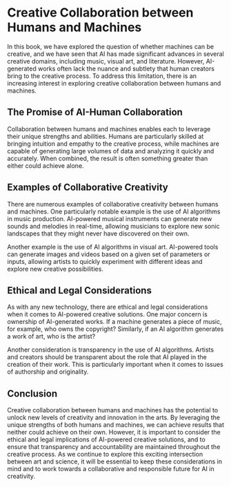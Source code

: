 Creative Collaboration between Humans and Machines
============================================================================================

In this book, we have explored the question of whether machines can be creative, and we have seen that AI has made significant advances in several creative domains, including music, visual art, and literature. However, AI-generated works often lack the nuance and subtlety that human creators bring to the creative process. To address this limitation, there is an increasing interest in exploring creative collaboration between humans and machines.

The Promise of AI-Human Collaboration
-------------------------------------

Collaboration between humans and machines enables each to leverage their unique strengths and abilities. Humans are particularly skilled at bringing intuition and empathy to the creative process, while machines are capable of generating large volumes of data and analyzing it quickly and accurately. When combined, the result is often something greater than either could achieve alone.

Examples of Collaborative Creativity
------------------------------------

There are numerous examples of collaborative creativity between humans and machines. One particularly notable example is the use of AI algorithms in music production. AI-powered musical instruments can generate new sounds and melodies in real-time, allowing musicians to explore new sonic landscapes that they might never have discovered on their own.

Another example is the use of AI algorithms in visual art. AI-powered tools can generate images and videos based on a given set of parameters or inputs, allowing artists to quickly experiment with different ideas and explore new creative possibilities.

Ethical and Legal Considerations
--------------------------------

As with any new technology, there are ethical and legal considerations when it comes to AI-powered creative solutions. One major concern is ownership of AI-generated works. If a machine generates a piece of music, for example, who owns the copyright? Similarly, if an AI algorithm generates a work of art, who is the artist?

Another consideration is transparency in the use of AI algorithms. Artists and creators should be transparent about the role that AI played in the creation of their work. This is particularly important when it comes to issues of authorship and originality.

Conclusion
----------

Creative collaboration between humans and machines has the potential to unlock new levels of creativity and innovation in the arts. By leveraging the unique strengths of both humans and machines, we can achieve results that neither could achieve on their own. However, it is important to consider the ethical and legal implications of AI-powered creative solutions, and to ensure that transparency and accountability are maintained throughout the creative process. As we continue to explore this exciting intersection between art and science, it will be essential to keep these considerations in mind and to work towards a collaborative and responsible future for AI in creativity.

